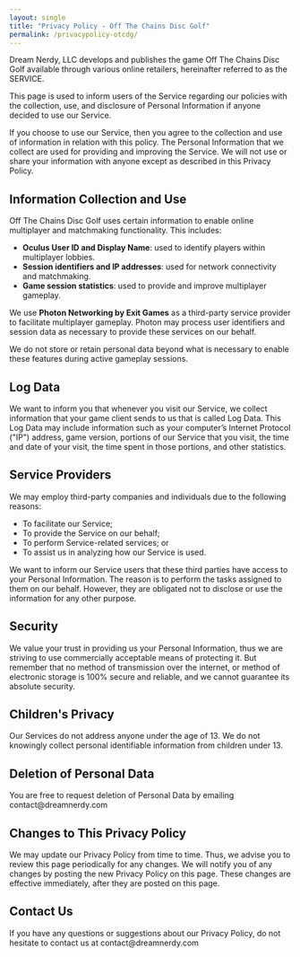 ```yaml
---
layout: single
title: "Privacy Policy - Off The Chains Disc Golf"
permalink: /privacypolicy-otcdg/
---
```


<p>Dream Nerdy, LLC develops and publishes the game Off The Chains Disc Golf available through various online retailers, hereinafter referred to as the SERVICE.</p>

<p>This page is used to inform users of the Service regarding our policies with the collection, use, and disclosure of Personal Information if anyone decided to use our Service.</p>

<p>If you choose to use our Service, then you agree to the collection and use of information in relation with this policy. The Personal Information that we collect are used for providing and improving the Service. We will not use or share your information with anyone except as described in this Privacy Policy.</p>

<h2>Information Collection and Use</h2>

<p>Off The Chains Disc Golf uses certain information to enable online multiplayer and matchmaking functionality. This includes:</p>

<ul>
  <li><strong>Oculus User ID and Display Name</strong>: used to identify players within multiplayer lobbies.</li>
  <li><strong>Session identifiers and IP addresses</strong>: used for network connectivity and matchmaking.</li>
  <li><strong>Game session statistics</strong>: used to provide and improve multiplayer gameplay.</li>
</ul>

<p>We use <strong>Photon Networking by Exit Games</strong> as a third-party service provider to facilitate multiplayer gameplay. Photon may process user identifiers and session data as necessary to provide these services on our behalf.</p>

<p>We do not store or retain personal data beyond what is necessary to enable these features during active gameplay sessions.</p>

<h2>Log Data</h2>

<p>We want to inform you that whenever you visit our Service, we collect information that your game client sends to us that is called Log Data. This Log Data may include information such as your computer’s Internet Protocol ("IP") address, game version, portions of our Service that you visit, the time and date of your visit, the time spent in those portions, and other statistics.</p>

<h2>Service Providers</h2>

<p>We may employ third-party companies and individuals due to the following reasons:</p>

<ul>
    <li>To facilitate our Service;</li>
    <li>To provide the Service on our behalf;</li>
    <li>To perform Service-related services; or</li>
    <li>To assist us in analyzing how our Service is used.</li>
</ul>

<p>We want to inform our Service users that these third parties have access to your Personal Information. The reason is to perform the tasks assigned to them on our behalf. However, they are obligated not to disclose or use the information for any other purpose.</p>

<h2>Security</h2>

<p>We value your trust in providing us your Personal Information, thus we are striving to use commercially acceptable means of protecting it. But remember that no method of transmission over the internet, or method of electronic storage is 100% secure and reliable, and we cannot guarantee its absolute security.</p>

<h2>Children's Privacy</h2>

<p>Our Services do not address anyone under the age of 13. We do not knowingly collect personal identifiable information from children under 13.</p>

<h2>Deletion of Personal Data</h2>

<p>You are free to request deletion of Personal Data by emailing contact@dreamnerdy.com</p>

<h2>Changes to This Privacy Policy</h2>

<p>We may update our Privacy Policy from time to time. Thus, we advise you to review this page periodically for any changes. We will notify you of any changes by posting the new Privacy Policy on this page. These changes are effective immediately, after they are posted on this page.</p>

<h2>Contact Us</h2>

<p>If you have any questions or suggestions about our Privacy Policy, do not hesitate to contact us at contact@dreamnerdy.com</p>
